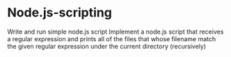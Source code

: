 # Node.js-scripting
Write and run simple node.js script
Implement a node.js script that receives a regular expression and prints all of the files that whose filename match the given regular expression under the current directory (recursively)
